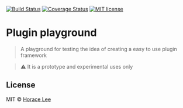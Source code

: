[![Build Status](https://travis-ci.org/horacehylee/plugin-playground.svg?branch=master)](https://travis-ci.org/horacehylee/plugin-playground.svg?branch=master)
[![Coverage Status](https://coveralls.io/repos/github/horacehylee/plugin-playground/badge.svg?branch=master)](https://coveralls.io/github/horacehylee/plugin-playground?branch=master)
[![MIT license](http://img.shields.io/badge/license-MIT-brightgreen.svg)](http://opensource.org/licenses/MIT)

# Plugin playground

> A playground for testing the idea of creating a easy to use plugin framework

> ⚠ It is a prototype and experimental uses only

## License

MIT © [Horace Lee](https://github.com/horacehylee)
